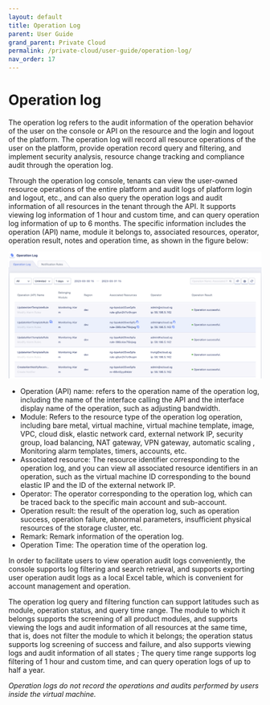 ```yaml
---  
layout: default
title: Operation Log
parent: User Guide
grand_parent: Private Cloud
permalink: /private-cloud/user-guide/operation-log/
nav_order: 17
---
```

# Operation log
The operation log refers to the audit information of the operation behavior of the user on the console or API on the resource and the login and logout of the platform. The operation log will record all resource operations of the user on the platform, provide operation record query and filtering, and implement security analysis, resource change tracking and compliance audit through the operation log.

Through the operation log console, tenants can view the user-owned resource operations of the entire platform and audit logs of platform login and logout, etc., and can also query the operation logs and audit information of all resources in the tenant through the API. It supports viewing log information of 1 hour and custom time, and can query operation log information of up to 6 months. The specific information includes the operation (API) name, module it belongs to, associated resources, operator, operation result, notes and operation time, as shown in the figure below:

![1](/assets/images/user-guide/user-guide-150.png)

- Operation (API) name: refers to the operation name of the operation log, including the name of the interface calling the API and the interface display name of the operation, such as adjusting bandwidth.
- Module: Refers to the resource type of the operation log operation, including bare metal, virtual machine, virtual machine template, image, VPC, cloud disk, elastic network card, external network IP, security group, load balancing, NAT gateway, VPN gateway, automatic scaling , Monitoring alarm templates, timers, accounts, etc.
- Associated resource: The resource identifier corresponding to the operation log, and you can view all associated resource identifiers in an operation, such as the virtual machine ID corresponding to the bound elastic IP and the ID of the external network IP.
- Operator: The operator corresponding to the operation log, which can be traced back to the specific main account and sub-account.
- Operation result: the result of the operation log, such as operation success, operation failure, abnormal parameters, insufficient physical resources of the storage cluster, etc.
- Remark: Remark information of the operation log.
- Operation Time: The operation time of the operation log.

In order to facilitate users to view operation audit logs conveniently, the console supports log filtering and search retrieval, and supports exporting user operation audit logs as a local Excel table, which is convenient for account management and operation.

The operation log query and filtering function can support latitudes such as module, operation status, and query time range. The module to which it belongs supports the screening of all product modules, and supports viewing the logs and audit information of all resources at the same time, that is, does not filter the module to which it belongs; the operation status supports log screening of success and failure, and also supports viewing logs and audit information of all states ; The query time range supports log filtering of 1 hour and custom time, and can query operation logs of up to half a year.

*Operation logs do not record the operations and audits performed by users inside the virtual machine.*